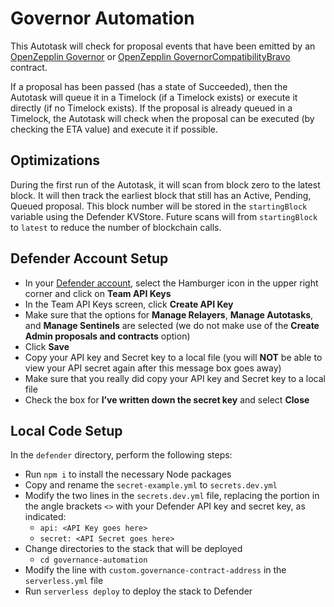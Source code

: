 # Governor Automation

This Autotask will check for proposal events that have been emitted by an [OpenZepplin Governor](https://docs.openzeppelin.com/contracts/4.x/api/governance) or [OpenZepplin GovernorCompatibilityBravo](https://docs.openzeppelin.com/contracts/4.x/api/governance#GovernorCompatibilityBravo) contract.

If a proposal has been passed (has a state of Succeeded), then the Autotask will queue it in a Timelock (if a Timelock exists) or execute it directly (if no Timelock exists). If the proposal is already queued in a Timelock, the Autotask will check when the proposal can be executed (by checking the ETA value) and execute it if possible.

## Optimizations

During the first run of the Autotask, it will scan from block zero to the latest block. It will then track the earliest block that still has an Active, Pending, Queued proposal. This block number will be stored in the `startingBlock` variable using the Defender KVStore. Future scans will from `startingBlock` to `latest` to reduce the number of blockchain calls.

## Defender Account Setup

- In your [Defender account](https://defender.openzeppelin.com/), select the Hamburger icon in the upper right corner and click on **Team API Keys**
- In the Team API Keys screen, click **Create API Key**
- Make sure that the options for **Manage Relayers**, **Manage Autotasks**, and **Manage Sentinels** are selected (we do not make use of the **Create Admin proposals and contracts** option)
- Click **Save**
- Copy your API key and Secret key to a local file (you will **NOT** be able to view your API secret again after this message box goes away)
- Make sure that you really did copy your API key and Secret key to a local file
- Check the box for **I’ve written down the secret key** and select **Close**

## Local Code Setup

In the `defender` directory, perform the following steps:

- Run `npm i` to install the necessary Node packages
- Copy and rename the `secret-example.yml` to `secrets.dev.yml`
- Modify the two lines in the `secrets.dev.yml` file, replacing the portion in the angle brackets `<>` with your Defender API key and secret key, as indicated:
  - `api: <API Key goes here>`
  - `secret: <API Secret goes here>`
- Change directories to the stack that will be deployed
  - `cd governance-automation`
- Modify the line with `custom.governance-contract-address` in the `serverless.yml` file
- Run `serverless deploy` to deploy the stack to Defender
